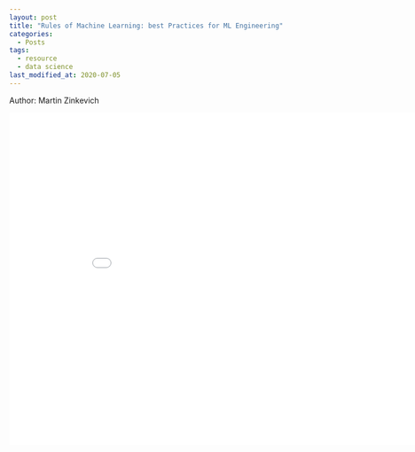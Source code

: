 ```yaml
---
layout: post
title: "Rules of Machine Learning: best Practices for ML Engineering"
categories:
  - Posts
tags:
  - resource
  - data science
last_modified_at: 2020-07-05
---
```


Author: Martin Zinkevich

<embed src="Files/rules_of_ml.pdf" width="900" height="600" type="application/pdf"/>
